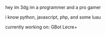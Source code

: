 hey im 3dg
im a programmer and a pro gamer

i know python, javascript, php, and some luau

currently working on:
GBot
Lecre+
